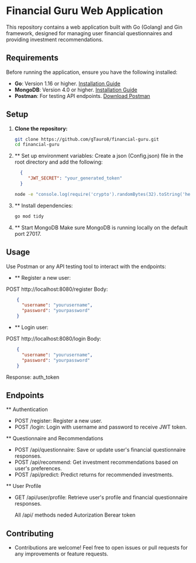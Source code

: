 # Financial Guru Web Application

This repository contains a web application built with Go (Golang) and Gin framework, designed for managing user financial questionnaires and providing investment recommendations.

## Requirements

Before running the application, ensure you have the following installed:

- **Go**: Version 1.16 or higher. [Installation Guide](https://golang.org/doc/install)
- **MongoDB**: Version 4.0 or higher. [Installation Guide](https://docs.mongodb.com/manual/installation)
- **Postman**: For testing API endpoints. [Download Postman](https://www.postman.com/downloads/)

## Setup

1. **Clone the repository:**

   ```bash
   git clone https://github.com/gTauro8/financial-guru.git
   cd financial-guru

2. ** Set up environment variables:
    Create a json (Config.json) file in the root directory and add the following:
     ```JSON
       {
          "JWT_SECRET": "your_generated_token"
       }
     ```
   
     ```bash
     node -e "console.log(require('crypto').randomBytes(32).toString('hex'))"
     
3. ** Install dependencies:
   ```bash
   go mod tidy

3. ** Start MongoDB
   Make sure MongoDB is running locally on the default port 27017.


## Usage

Use Postman or any API testing tool to interact with the endpoints:

- ** Register a new user:

POST http://localhost:8080/register
Body:
  ```JSON
      {
        "username": "yourusername",
        "password": "yourpassword"
      }
 ```
 
  - ** Login user:

POST http://localhost:8080/login
Body:
  ```JSON
      {
        "username": "yourusername",
        "password": "yourpassword"
      }
  ```

Response: auth_token


## Endpoints

** Authentication
- POST /register: Register a new user.
- POST /login: Login with username and password to receive JWT token.

  
** Questionnaire and Recommendations 
- POST /api/questionnaire: Save or update user's financial questionnaire responses.
- POST /api/recommend: Get investment recommendations based on user's preferences.
- POST /api/predict: Predict returns for recommended investments.
  
** User Profile
- GET /api/user/profile: Retrieve user's profile and financial questionnaire responses.

  All /api/ methods neded Autorization Berear token


## Contributing
- Contributions are welcome! Feel free to open issues or pull requests for any improvements or feature requests.

      





